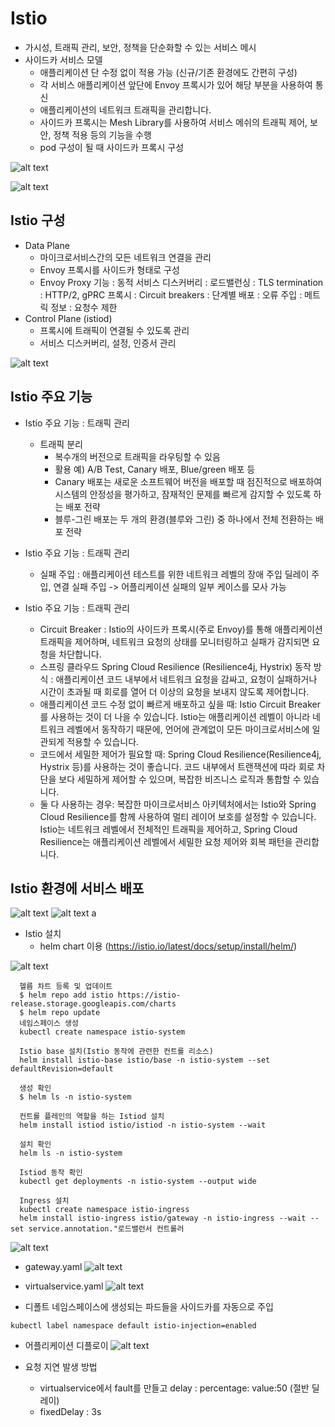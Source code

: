 # Istio
- 가시성, 트래픽 관리, 보안, 정책을 단순화할 수 있는 서비스 메시
- 사이드카 서비스 모델
  - 애플리케이션 단 수정 없이 적용 가능 (신규/기존 환경에도 간편히 구성)
  - 각 서비스 애플리케이션 앞단에 Envoy 프록시가 있어 해당 부분을 사용하여 통신
  - 애플리케이션의 네트워크 트래픽을 관리합니다.
  - 사이드카 프록시는 Mesh Library를 사용하여 서비스 메쉬의 트래픽 제어, 보안, 정책 적용 등의 기능을 수행
  - pod 구성이 될 때 사이드카 프록시 구성


![alt text](images/image-1.png)

![alt text](images/image-2.png)

## Istio 구성
  - Data Plane
    - 마이크로서비스간의 모든 네트워크 연결을 관리
    - Envoy 프록시를 사이드카 형태로 구성
    - Envoy Proxy 기능
      : 동적 서비스 디스커버리
      : 로드밸런싱
      : TLS termination
      : HTTP/2, gPRC 프록시
      : Circuit breakers 
      : 단계별 배포
      : 오류 주입
      : 메트릭 정보
      : 요청수 제한
  - Control Plane (istiod)
    - 프록시에 트래픽이 연결될 수 있도록 관리
    - 서비스 디스커버리, 설정, 인증서 관리

![alt text](images/image-3.png)

## Istio 주요 기능
- Istio 주요 기능 : 트래픽 관리
  - 트래픽 분리
    - 복수개의 버전으로 트래픽을 라우팅할 수 있음
    - 활용 예) A/B Test, Canary 배포, Blue/green 배포 등
    - Canary 배포는 새로운 소프트웨어 버전을 배포할 때 점진적으로 배포하여 시스템의 안정성을 평가하고, 잠재적인 문제를 빠르게 감지할 수 있도록 하는 배포 전략
    - 블루-그린 배포는 두 개의 환경(블루와 그린) 중 하나에서 전체 전환하는 배포 전략

- Istio 주요 기능 : 트래픽 관리
  - 실패 주입 : 애플리케이션 테스트를 위한 네트워크 레벨의 장애 주입 딜레이 주입, 연결 실패 주입 -> 어플리케이션 실패의 일부 케이스를 모사 가능

- Istio 주요 기능 : 트래픽 관리
  - Circuit Breaker : Istio의 사이드카 프록시(주로 Envoy)를 통해 애플리케이션 트래픽을 제어하며, 네트워크 요청의 상태를 모니터링하고 실패가 감지되면 요청을 차단합니다.
  - 스프링 클라우드 Spring Cloud Resilience (Resilience4j, Hystrix)
동작 방식 : 애플리케이션 코드 내부에서 네트워크 요청을 감싸고, 요청이 실패하거나 시간이 초과될 때 회로를 열어 더 이상의 요청을 보내지 않도록 제어합니다.
  - 애플리케이션 코드 수정 없이 빠르게 배포하고 싶을 때: Istio Circuit Breaker를 사용하는 것이 더 나을 수 있습니다.
Istio는 애플리케이션 레벨이 아니라 네트워크 레벨에서 동작하기 때문에, 언어에 관계없이 모든 마이크로서비스에 일관되게 적용할 수 있습니다.
  - 코드에서 세밀한 제어가 필요할 때: Spring Cloud Resilience(Resilience4j, Hystrix 등)를 사용하는 것이 좋습니다.
코드 내부에서 트랜잭션에 따라 회로 차단을 보다 세밀하게 제어할 수 있으며, 복잡한 비즈니스 로직과 통합할 수 있습니다.
  - 둘 다 사용하는 경우: 복잡한 마이크로서비스 아키텍처에서는 Istio와 Spring Cloud Resilience를 함께 사용하여 멀티 레이어 보호를 설정할 수 있습니다.
Istio는 네트워크 레벨에서 전체적인 트래픽을 제어하고, Spring Cloud Resilience는 애플리케이션 레벨에서 세밀한 요청 제어와 회복 패턴을 관리합니다.

## Istio 환경에 서비스 배포

![alt text](images/image-4.png)
![alt text](images/image-5.png)
a
- Istio 설치
  - helm chart 이용 (https://istio.io/latest/docs/setup/install/helm/)
 
 ![alt text](images/image-6.png) 
```
  헬름 차트 등록 및 업데이트
  $ helm repo add istio https://istio-release.storage.googleapis.com/charts
  $ helm repo update
  네임스페이스 생성
  kubectl create namespace istio-system 

  Istio base 설치(Istio 동작에 관련한 컨트롤 리소스)
  helm install istio-base istio/base -n istio-system --set defaultRevision=default

  생성 확인
  $ helm ls -n istio-system

  컨트롤 플레인의 역할을 하는 Istiod 설치
  helm install istiod istio/istiod -n istio-system --wait

  설치 확인
  helm ls -n istio-system

  Istiod 동작 확인
  kubectl get deployments -n istio-system --output wide

  Ingress 설치
  kubectl create namespace istio-ingress
  helm install istio-ingress istio/gateway -n istio-ingress --wait --set service.annotation."로드밸런서 컨트롤러

```
![alt text](images/image-7.png) 
- gateway.yaml
![alt text](images/image-8.png) 
- virtualservice.yaml
![alt text](images/image-17.png)

- 디폴트 네임스페이스에 생성되는 파드들을 사이드카를 자동으로 주입
```
kubectl label namespace default istio-injection=enabled
```
- 어플리케이션 디플로이
![alt text](images/image-18.png)

- 요청 지연 발생 방법
  - virtualservice에서 fault를 만들고 delay : percentage: value:50 (절반 딜레이)
  - fixedDelay : 3s


